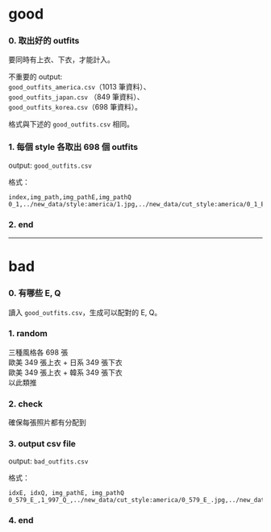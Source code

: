 # good
### 0. 取出好的 outfits
要同時有上衣、下衣，才能計入。

不重要的 output:<br/>`good_outfits_america.csv`（1013 筆資料）、<br/>`good_outfits_japan.csv` （849 筆資料）、<br/>`good_outfits_korea.csv`（698 筆資料）。

格式與下述的 `good_outfits.csv` 相同。


### 1. 每個 style 各取出 698 個 outfits
output: `good_outfits.csv`

格式：
``` csv=
index,img_path,img_pathE,img_pathQ
0_1,../new_data/style:america/1.jpg,../new_data/cut_style:america/0_1_E_.jpg,../new_data/cut_style:america/0_1_Q_.jpg
```

### 2. end

---

# bad
### 0. 有哪些 E, Q
讀入 `good_outfits.csv`，生成可以配對的 E, Q。

### 1. random
三種風格各 698 張<br />
歐美 349 張上衣 + 日系 349 張下衣<br />
歐美 349 張上衣 + 韓系 349 張下衣<br />
以此類推

### 2. check
確保每張照片都有分配到

### 3. output csv file
output: `bad_outfits.csv`

格式：
```csv=
idxE, idxQ, img_pathE, img_pathQ
0_579_E_,1_997_Q_,../new_data/cut_style:america/0_579_E_.jpg,../new_data/cut_style:japan/1_997_Q_.jpg
```

### 4. end